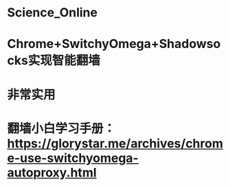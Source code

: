 # Science_Online
# Chrome+SwitchyOmega+Shadowsocks实现智能翻墙
# 非常实用
# 翻墙小白学习手册： https://glorystar.me/archives/chrome-use-switchyomega-autoproxy.html
